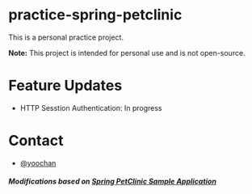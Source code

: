 # practice-spring-petclinic
This is a personal practice project.

**Note:** This project is intended for personal use and is not open-source.

# Feature Updates
- HTTP Sesstion Authentication: In progress

# Contact
- [@yoochan](yoochan1868@gmail.com)

##### Modifications based on [Spring PetClinic Sample Application](https://github.com/spring-projects/spring-petclinic)